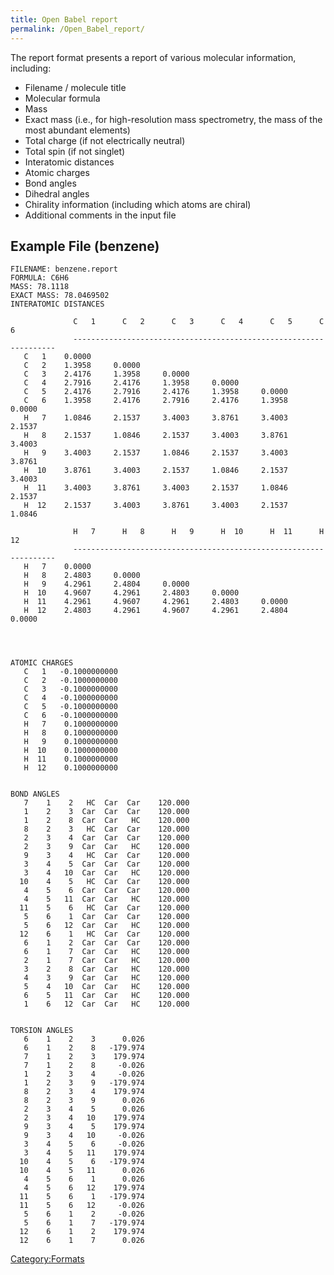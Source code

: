 ```yaml
---
title: Open Babel report
permalink: /Open_Babel_report/
---
```


The report format presents a report of various molecular information, including:

-   Filename / molecule title
-   Molecular formula
-   Mass
-   Exact mass (i.e., for high-resolution mass spectrometry, the mass of the most abundant elements)
-   Total charge (if not electrically neutral)
-   Total spin (if not singlet)
-   Interatomic distances
-   Atomic charges
-   Bond angles
-   Dihedral angles
-   Chirality information (including which atoms are chiral)
-   Additional comments in the input file

Example File (benzene)
----------------------

    FILENAME: benzene.report
    FORMULA: C6H6
    MASS: 78.1118
    EXACT MASS: 78.0469502
    INTERATOMIC DISTANCES

                  C   1      C   2      C   3      C   4      C   5      C   6
                  ------------------------------------------------------------------
       C   1    0.0000
       C   2    1.3958     0.0000
       C   3    2.4176     1.3958     0.0000
       C   4    2.7916     2.4176     1.3958     0.0000
       C   5    2.4176     2.7916     2.4176     1.3958     0.0000
       C   6    1.3958     2.4176     2.7916     2.4176     1.3958     0.0000
       H   7    1.0846     2.1537     3.4003     3.8761     3.4003     2.1537
       H   8    2.1537     1.0846     2.1537     3.4003     3.8761     3.4003
       H   9    3.4003     2.1537     1.0846     2.1537     3.4003     3.8761
       H  10    3.8761     3.4003     2.1537     1.0846     2.1537     3.4003
       H  11    3.4003     3.8761     3.4003     2.1537     1.0846     2.1537
       H  12    2.1537     3.4003     3.8761     3.4003     2.1537     1.0846

                  H   7      H   8      H   9      H  10      H  11      H  12
                  ------------------------------------------------------------------
       H   7    0.0000
       H   8    2.4803     0.0000
       H   9    4.2961     2.4804     0.0000
       H  10    4.9607     4.2961     2.4803     0.0000
       H  11    4.2961     4.9607     4.2961     2.4803     0.0000
       H  12    2.4803     4.2961     4.9607     4.2961     2.4804     0.0000




    ATOMIC CHARGES
       C   1   -0.1000000000
       C   2   -0.1000000000
       C   3   -0.1000000000
       C   4   -0.1000000000
       C   5   -0.1000000000
       C   6   -0.1000000000
       H   7    0.1000000000
       H   8    0.1000000000
       H   9    0.1000000000
       H  10    0.1000000000
       H  11    0.1000000000
       H  12    0.1000000000


    BOND ANGLES
       7    1    2   HC  Car  Car    120.000
       1    2    3  Car  Car  Car    120.000
       1    2    8  Car  Car   HC    120.000
       8    2    3   HC  Car  Car    120.000
       2    3    4  Car  Car  Car    120.000
       2    3    9  Car  Car   HC    120.000
       9    3    4   HC  Car  Car    120.000
       3    4    5  Car  Car  Car    120.000
       3    4   10  Car  Car   HC    120.000
      10    4    5   HC  Car  Car    120.000
       4    5    6  Car  Car  Car    120.000
       4    5   11  Car  Car   HC    120.000
      11    5    6   HC  Car  Car    120.000
       5    6    1  Car  Car  Car    120.000
       5    6   12  Car  Car   HC    120.000
      12    6    1   HC  Car  Car    120.000
       6    1    2  Car  Car  Car    120.000
       6    1    7  Car  Car   HC    120.000
       2    1    7  Car  Car   HC    120.000
       3    2    8  Car  Car   HC    120.000
       4    3    9  Car  Car   HC    120.000
       5    4   10  Car  Car   HC    120.000
       6    5   11  Car  Car   HC    120.000
       1    6   12  Car  Car   HC    120.000


    TORSION ANGLES
       6    1    2    3      0.026
       6    1    2    8   -179.974
       7    1    2    3    179.974
       7    1    2    8     -0.026
       1    2    3    4     -0.026
       1    2    3    9   -179.974
       8    2    3    4    179.974
       8    2    3    9      0.026
       2    3    4    5      0.026
       2    3    4   10    179.974
       9    3    4    5    179.974
       9    3    4   10     -0.026
       3    4    5    6     -0.026
       3    4    5   11    179.974
      10    4    5    6   -179.974
      10    4    5   11      0.026
       4    5    6    1      0.026
       4    5    6   12    179.974
      11    5    6    1   -179.974
      11    5    6   12     -0.026
       5    6    1    2     -0.026
       5    6    1    7   -179.974
      12    6    1    2    179.974
      12    6    1    7      0.026

[Category:Formats](/Category:Formats "wikilink")